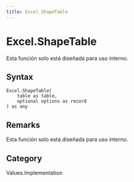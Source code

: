 ```yaml
---
title: Excel.ShapeTable
---
```


# Excel.ShapeTable


Esta función solo está diseñada para uso interno.


## Syntax

```powerquery
Excel.ShapeTable(
    table as table,
    optional options as record
) as any
```


## Remarks

Esta función solo está diseñada para uso interno.



## Category
Values.Implementation

